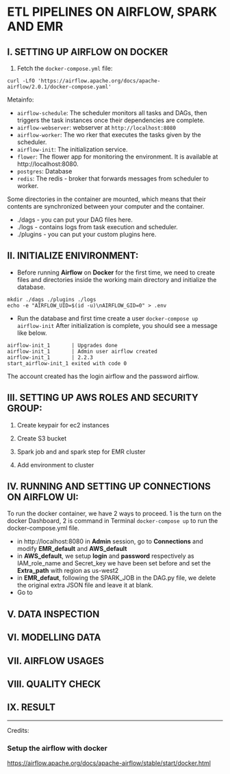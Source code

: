 # ETL PIPELINES ON AIRFLOW, SPARK AND EMR

## I. SETTING UP AIRFLOW ON DOCKER
1. Fetch the `docker-compose.yml` file:
 
 `curl -LfO 'https://airflow.apache.org/docs/apache-airflow/2.0.1/docker-compose.yaml'`

Metainfo:
- `airflow-schedule`: The scheduler monitors all tasks and DAGs, then triggers the task instances once their dependencies are complete.
- `airflow-webserver`: webserver at `http://localhost:8080`
- `airflow-worker`: The wo rker that executes the tasks given by the scheduler.
- `airflow-init`: The initialization service.
- `flower`: The flower app for monitoring the environment. It is available at http://localhost:8080.
- `postgres`: Database
- `redis`: The redis - broker that forwards messages from scheduler to worker.

Some directories in the container are mounted, which means that their contents are synchronized between your computer and the container.

- ./dags - you can put your DAG files here.
- ./logs - contains logs from task execution and scheduler.
- ./plugins - you can put your custom plugins here.

## II. INITIALIZE ENIVIRONMENT:
- Before running **Airflow** on **Docker** for the first time, we need to create files and directories inside the working main directory and initialize the database.

~~~
mkdir ./dags ./plugins ./logs
echo -e "AIRFLOW_UID=$(id -u)\nAIRFLOW_GID=0" > .env
~~~

- Run the database and first time create a user
`docker-compose up airflow-init`
After initialization is complete, you should see a message like below.


~~~
airflow-init_1       | Upgrades done
airflow-init_1       | Admin user airflow created
airflow-init_1       | 2.2.3
start_airflow-init_1 exited with code 0
~~~
The account created has the login airflow and the password airflow.
## III. SETTING UP AWS ROLES AND SECURITY GROUP:
1. Create keypair for ec2 instances

2. Create S3 bucket

3. Spark job and and spark step for EMR cluster

4. Add environment to cluster

## IV. RUNNING AND SETTING UP CONNECTIONS ON AIRFLOW UI:
To run the docker container, we have 2 ways to proceed. 1 is the turn on the docker Dashboard, 2 is command in Terminal 
`docker-compose up` to run the docker-compose.yml file.
- in http://localhost:8080 in **Admin** session, go to **Connections** and modify **EMR_default** and **AWS_default**
- in **AWS_default**, we setup **login** and **password** respectively as IAM_role_name and Secret_key we have been set before and set the **Extra_path** with region as us-west2
- in **EMR_defaut**, following the SPARK_JOB in the DAG.py file, we delete the original extra JSON file and leave it at blank.
- Go to 

## V. DATA INSPECTION
## VI. MODELLING DATA
## VII. AIRFLOW USAGES
## VIII. QUALITY CHECK
## IX. RESULT

-----------
Credits:
### Setup the airflow with docker
https://airflow.apache.org/docs/apache-airflow/stable/start/docker.html
### 
